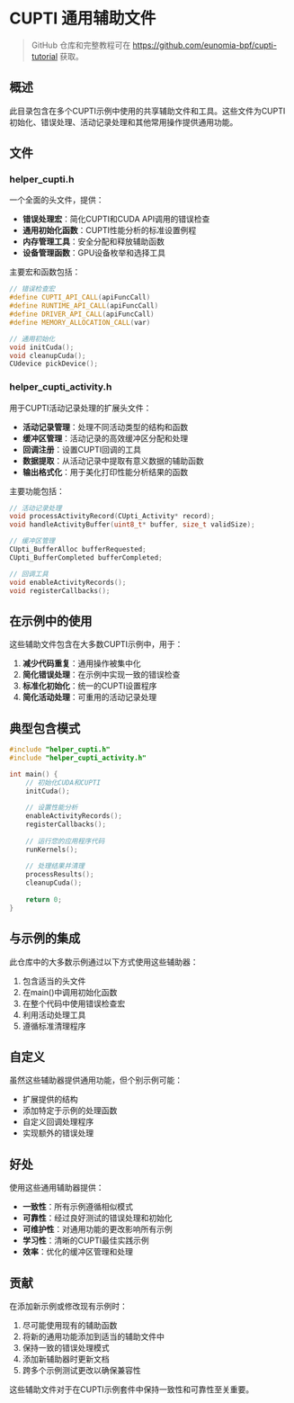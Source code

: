 # CUPTI 通用辅助文件

> GitHub 仓库和完整教程可在 <https://github.com/eunomia-bpf/cupti-tutorial> 获取。

## 概述

此目录包含在多个CUPTI示例中使用的共享辅助文件和工具。这些文件为CUPTI初始化、错误处理、活动记录处理和其他常用操作提供通用功能。

## 文件

### helper_cupti.h

一个全面的头文件，提供：

- **错误处理宏**：简化CUPTI和CUDA API调用的错误检查
- **通用初始化函数**：CUPTI性能分析的标准设置例程
- **内存管理工具**：安全分配和释放辅助函数
- **设备管理函数**：GPU设备枚举和选择工具

主要宏和函数包括：

```cpp
// 错误检查宏
#define CUPTI_API_CALL(apiFuncCall)
#define RUNTIME_API_CALL(apiFuncCall)  
#define DRIVER_API_CALL(apiFuncCall)
#define MEMORY_ALLOCATION_CALL(var)

// 通用初始化
void initCuda();
void cleanupCuda();
CUdevice pickDevice();
```

### helper_cupti_activity.h

用于CUPTI活动记录处理的扩展头文件：

- **活动记录管理**：处理不同活动类型的结构和函数
- **缓冲区管理**：活动记录的高效缓冲区分配和处理
- **回调注册**：设置CUPTI回调的工具
- **数据提取**：从活动记录中提取有意义数据的辅助函数
- **输出格式化**：用于美化打印性能分析结果的函数

主要功能包括：

```cpp
// 活动记录处理
void processActivityRecord(CUpti_Activity* record);
void handleActivityBuffer(uint8_t* buffer, size_t validSize);

// 缓冲区管理
CUpti_BufferAlloc bufferRequested;
CUpti_BufferCompleted bufferCompleted;

// 回调工具
void enableActivityRecords();
void registerCallbacks();
```

## 在示例中的使用

这些辅助文件包含在大多数CUPTI示例中，用于：

1. **减少代码重复**：通用操作被集中化
2. **简化错误处理**：在示例中实现一致的错误检查
3. **标准化初始化**：统一的CUPTI设置程序
4. **简化活动处理**：可重用的活动记录处理

## 典型包含模式

```cpp
#include "helper_cupti.h"
#include "helper_cupti_activity.h"

int main() {
    // 初始化CUDA和CUPTI
    initCuda();
    
    // 设置性能分析
    enableActivityRecords();
    registerCallbacks();
    
    // 运行您的应用程序代码
    runKernels();
    
    // 处理结果并清理
    processResults();
    cleanupCuda();
    
    return 0;
}
```

## 与示例的集成

此仓库中的大多数示例通过以下方式使用这些辅助器：

1. 包含适当的头文件
2. 在main()中调用初始化函数
3. 在整个代码中使用错误检查宏
4. 利用活动处理工具
5. 遵循标准清理程序

## 自定义

虽然这些辅助器提供通用功能，但个别示例可能：

- 扩展提供的结构
- 添加特定于示例的处理函数
- 自定义回调处理程序
- 实现额外的错误处理

## 好处

使用这些通用辅助器提供：

- **一致性**：所有示例遵循相似模式
- **可靠性**：经过良好测试的错误处理和初始化
- **可维护性**：对通用功能的更改影响所有示例
- **学习性**：清晰的CUPTI最佳实践示例
- **效率**：优化的缓冲区管理和处理

## 贡献

在添加新示例或修改现有示例时：

1. 尽可能使用现有的辅助函数
2. 将新的通用功能添加到适当的辅助文件中
3. 保持一致的错误处理模式
4. 添加新辅助器时更新文档
5. 跨多个示例测试更改以确保兼容性

这些辅助文件对于在CUPTI示例套件中保持一致性和可靠性至关重要。 